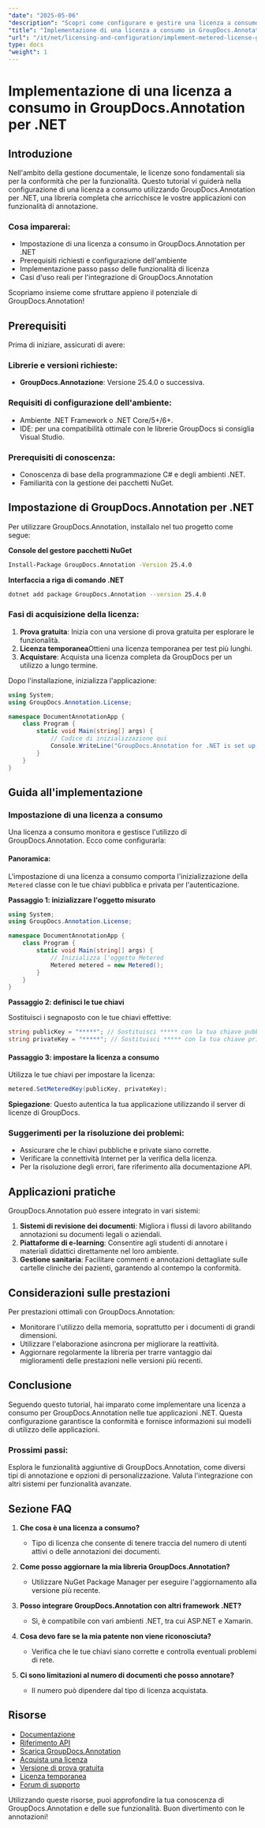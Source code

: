 ```yaml
---
"date": "2025-05-06"
"description": "Scopri come configurare e gestire una licenza a consumo con GroupDocs.Annotation per .NET, garantendo conformità e funzionalità ottimali."
"title": "Implementazione di una licenza a consumo in GroupDocs.Annotation per .NET&#58; una guida completa"
"url": "/it/net/licensing-and-configuration/implement-metered-license-groupdocs-annotation-net/"
type: docs
"weight": 1
---
```


# Implementazione di una licenza a consumo in GroupDocs.Annotation per .NET

## Introduzione

Nell'ambito della gestione documentale, le licenze sono fondamentali sia per la conformità che per la funzionalità. Questo tutorial vi guiderà nella configurazione di una licenza a consumo utilizzando GroupDocs.Annotation per .NET, una libreria completa che arricchisce le vostre applicazioni con funzionalità di annotazione.

### Cosa imparerai:
- Impostazione di una licenza a consumo in GroupDocs.Annotation per .NET
- Prerequisiti richiesti e configurazione dell'ambiente
- Implementazione passo passo delle funzionalità di licenza
- Casi d'uso reali per l'integrazione di GroupDocs.Annotation

Scopriamo insieme come sfruttare appieno il potenziale di GroupDocs.Annotation!

## Prerequisiti

Prima di iniziare, assicurati di avere:

### Librerie e versioni richieste:
- **GroupDocs.Annotazione**: Versione 25.4.0 o successiva.

### Requisiti di configurazione dell'ambiente:
- Ambiente .NET Framework o .NET Core/5+/6+.
- IDE: per una compatibilità ottimale con le librerie GroupDocs si consiglia Visual Studio.

### Prerequisiti di conoscenza:
- Conoscenza di base della programmazione C# e degli ambienti .NET.
- Familiarità con la gestione dei pacchetti NuGet.

## Impostazione di GroupDocs.Annotation per .NET

Per utilizzare GroupDocs.Annotation, installalo nel tuo progetto come segue:

**Console del gestore pacchetti NuGet**
```bash
Install-Package GroupDocs.Annotation -Version 25.4.0
```

**Interfaccia a riga di comando .NET**
```bash
dotnet add package GroupDocs.Annotation --version 25.4.0
```

### Fasi di acquisizione della licenza:
1. **Prova gratuita**: Inizia con una versione di prova gratuita per esplorare le funzionalità.
2. **Licenza temporanea**Ottieni una licenza temporanea per test più lunghi.
3. **Acquistare**: Acquista una licenza completa da GroupDocs per un utilizzo a lungo termine.

Dopo l'installazione, inizializza l'applicazione:

```csharp
using System;
using GroupDocs.Annotation.License;

namespace DocumentAnnotationApp {
    class Program {
        static void Main(string[] args) {
            // Codice di inizializzazione qui
            Console.WriteLine("GroupDocs.Annotation for .NET is set up!");
        }
    }
}
```

## Guida all'implementazione

### Impostazione di una licenza a consumo

Una licenza a consumo monitora e gestisce l'utilizzo di GroupDocs.Annotation. Ecco come configurarla:

#### Panoramica:
L'impostazione di una licenza a consumo comporta l'inizializzazione della `Metered` classe con le tue chiavi pubblica e privata per l'autenticazione.

**Passaggio 1: inizializzare l'oggetto misurato**

```csharp
using System;
using GroupDocs.Annotation.License;

namespace DocumentAnnotationApp {
    class Program {
        static void Main(string[] args) {
            // Inizializza l'oggetto Metered
            Metered metered = new Metered();
        }
    }
}
```

**Passaggio 2: definisci le tue chiavi**

Sostituisci i segnaposto con le tue chiavi effettive:

```csharp
string publicKey = "*****"; // Sostituisci ***** con la tua chiave pubblica effettiva
string privateKey = "*****"; // Sostituisci ***** con la tua chiave privata effettiva
```

#### Passaggio 3: impostare la licenza a consumo

Utilizza le tue chiavi per impostare la licenza:

```csharp
metered.SetMeteredKey(publicKey, privateKey);
```

**Spiegazione**: Questo autentica la tua applicazione utilizzando il server di licenze di GroupDocs.

### Suggerimenti per la risoluzione dei problemi:
- Assicurare che le chiavi pubbliche e private siano corrette.
- Verificare la connettività Internet per la verifica della licenza.
- Per la risoluzione degli errori, fare riferimento alla documentazione API.

## Applicazioni pratiche

GroupDocs.Annotation può essere integrato in vari sistemi:

1. **Sistemi di revisione dei documenti**: Migliora i flussi di lavoro abilitando annotazioni su documenti legali o aziendali.
2. **Piattaforme di e-learning**: Consentire agli studenti di annotare i materiali didattici direttamente nel loro ambiente.
3. **Gestione sanitaria**: Facilitare commenti e annotazioni dettagliate sulle cartelle cliniche dei pazienti, garantendo al contempo la conformità.

## Considerazioni sulle prestazioni

Per prestazioni ottimali con GroupDocs.Annotation:
- Monitorare l'utilizzo della memoria, soprattutto per i documenti di grandi dimensioni.
- Utilizzare l'elaborazione asincrona per migliorare la reattività.
- Aggiornare regolarmente la libreria per trarre vantaggio dai miglioramenti delle prestazioni nelle versioni più recenti.

## Conclusione

Seguendo questo tutorial, hai imparato come implementare una licenza a consumo per GroupDocs.Annotation nelle tue applicazioni .NET. Questa configurazione garantisce la conformità e fornisce informazioni sui modelli di utilizzo delle applicazioni.

### Prossimi passi:
Esplora le funzionalità aggiuntive di GroupDocs.Annotation, come diversi tipi di annotazione e opzioni di personalizzazione. Valuta l'integrazione con altri sistemi per funzionalità avanzate.

## Sezione FAQ

1. **Che cosa è una licenza a consumo?**
   - Tipo di licenza che consente di tenere traccia del numero di utenti attivi o delle annotazioni dei documenti.

2. **Come posso aggiornare la mia libreria GroupDocs.Annotation?**
   - Utilizzare NuGet Package Manager per eseguire l'aggiornamento alla versione più recente.

3. **Posso integrare GroupDocs.Annotation con altri framework .NET?**
   - Sì, è compatibile con vari ambienti .NET, tra cui ASP.NET e Xamarin.

4. **Cosa devo fare se la mia patente non viene riconosciuta?**
   - Verifica che le tue chiavi siano corrette e controlla eventuali problemi di rete.

5. **Ci sono limitazioni al numero di documenti che posso annotare?**
   - Il numero può dipendere dal tipo di licenza acquistata.

## Risorse
- [Documentazione](https://docs.groupdocs.com/annotation/net/)
- [Riferimento API](https://reference.groupdocs.com/annotation/net/)
- [Scarica GroupDocs.Annotation](https://releases.groupdocs.com/annotation/net/)
- [Acquista una licenza](https://purchase.groupdocs.com/buy)
- [Versione di prova gratuita](https://releases.groupdocs.com/annotation/net/)
- [Licenza temporanea](https://purchase.groupdocs.com/temporary-license/)
- [Forum di supporto](https://forum.groupdocs.com/c/annotation/)

Utilizzando queste risorse, puoi approfondire la tua conoscenza di GroupDocs.Annotation e delle sue funzionalità. Buon divertimento con le annotazioni!